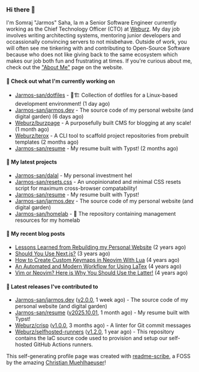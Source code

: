 ### Hi there 👋

I'm Somraj "Jarmos" Saha, Ia m a Senior Software Engineer currently working as the Chief Technology Officer (CTO) at [Weburz](https://weburz.com). My day job involves writing architecting systems, mentoring junior developers and occassionally convincing servers to not misbehave. Outside of work, you will often see me tinkering with and contributing to Open-Source Software because who does not like giving back to the same ecosystem which makes our job both fun and frustrating at times. If you're curious about me, check out the ["About Me"](https://jarmos.dev/about-me) page on the website.

#### 👷 Check out what I'm currently working on

- [Jarmos-san/dotfiles](https://github.com/Jarmos-san/dotfiles) - 👷🏗️ Collection of dotfiles for a Linux-based development environment! (1 day ago)
- [Jarmos-san/jarmos.dev](https://github.com/Jarmos-san/jarmos.dev) - The source code of my personal website (and digital garden) (6 days ago)
- [Weburz/burzpage](https://github.com/Weburz/burzpage) - A purposefully built CMS for blogging at any scale! (1 month ago)
- [Weburz/terox](https://github.com/Weburz/terox) - A CLI tool to scaffold project repositories from prebuilt templates (2 months ago)
- [Jarmos-san/resume](https://github.com/Jarmos-san/resume) - My resume built with Typst! (2 months ago)

#### 🌱 My latest projects

- [Jarmos-san/dalal](https://github.com/Jarmos-san/dalal) - My personal investment hel
- [Jarmos-san/resets.css](https://github.com/Jarmos-san/resets.css) - An unopinionated and minimal CSS resets script for maximum cross-browser compatability!
- [Jarmos-san/resume](https://github.com/Jarmos-san/resume) - My resume built with Typst!
- [Jarmos-san/jarmos.dev](https://github.com/Jarmos-san/jarmos.dev) - The source code of my personal website (and digital garden)
- [Jarmos-san/homelab](https://github.com/Jarmos-san/homelab) - 🧪 The repository containing management resources for my homelab

#### 📜 My recent blog posts

- [Lessons Learned from Rebuilding my Personal Website](https://jarmos.dev/blogs/lessons-from-rebuilding-personal-website-from-scratch) (2 years ago)
- [Should You Use Next.js?](https://jarmos.dev/blogs/should-you-use-nextjs) (3 years ago)
- [How to Create Custom Keymaps in Neovim With Lua](https://jarmos.dev/blogs/create-custom-neovim-keybindings-using-lua) (4 years ago)
- [An Automated and Modern Workflow for Using LaTex](https://jarmos.dev/blogs/automated-workflow-for-latex) (4 years ago)
- [Vim or Neovim? Here is Why You Should Use the Latter!](https://jarmos.dev/blogs/vim-vs-neovim) (4 years ago)

#### 🔭 Latest releases I've contributed to

- [Jarmos-san/jarmos.dev](https://github.com/Jarmos-san/jarmos.dev) ([v2.0.0](https://github.com/Jarmos-san/jarmos.dev/releases/tag/v2.0.0), 1 week ago) - The source code of my personal website (and digital garden)
- [Jarmos-san/resume](https://github.com/Jarmos-san/resume) ([v2025.10.01](https://github.com/Jarmos-san/resume/releases/tag/v2025.10.01), 1 month ago) - My resume built with Typst!
- [Weburz/crisp](https://github.com/Weburz/crisp) ([v1.0.0](https://github.com/Weburz/crisp/releases/tag/v1.0.0), 3 months ago) - A linter for Git commit messages
- [Weburz/selfhosted-runners](https://github.com/Weburz/selfhosted-runners) ([v1.2.0](https://github.com/Weburz/selfhosted-runners/releases/tag/v1.2.0), 1 year ago) - This repository contains the IaC source code used to provision and setup our self-hosted GitHub Actions runners.

This self-generating profile page was created with [readme-scribe](https://github.com/muesli/readme-scribe), a FOSS by the amazing [Christian Muehlhaeuser](https://github.com/muesli)!

